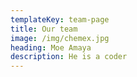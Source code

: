 ```yaml
---
templateKey: team-page
title: Our team
image: /img/chemex.jpg
heading: Moe Amaya
description: He is a coder
---
```


